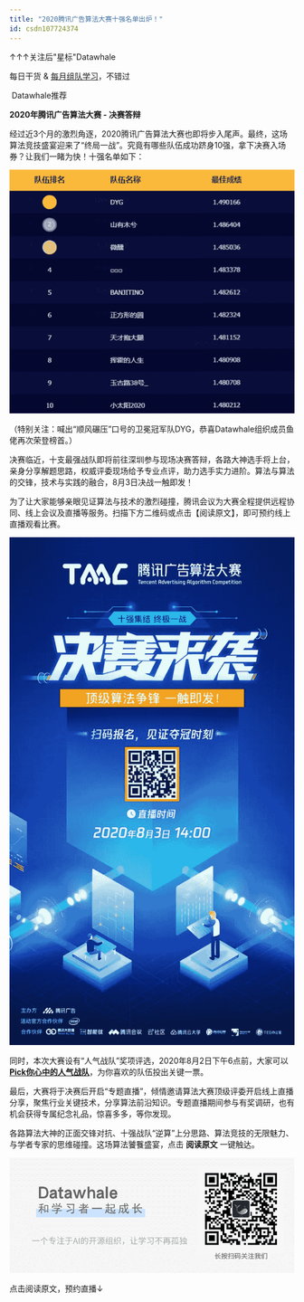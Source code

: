 ```yaml
---
title: "2020腾讯广告算法大赛十强名单出炉！"
id: csdn107724374
---
```


↑↑↑关注后"星标"Datawhale

每日干货 & [每月组队学习](https://mp.weixin.qq.com/mp/appmsgalbum?__biz=MzIyNjM2MzQyNg%3D%3D&action=getalbum&album_id=1338040906536108033#wechat_redirect)，不错过

 Datawhale推荐 

**2020年腾讯广告算法大赛 - 决赛答辩**

经过近3个月的激烈角逐，2020腾讯广告算法大赛也即将步入尾声。最终，这场算法竞技盛宴迎来了“终局一战”。究竟有哪些队伍成功跻身10强，拿下决赛入场券？让我们一睹为快！十强名单如下：

![](../img/a5088a079c7b8d32f23153568b63b574.png)

（特别关注：喊出“顺风碾压”口号的卫冕冠军队DYG，恭喜Datawhale组织成员鱼佬再次荣登榜首。）

决赛临近，十支最强战队即将前往深圳参与现场决赛答辩，各路大神选手将上台，亲身分享解题思路，权威评委现场给予专业点评，助力选手实力进阶。算法与算法的交锋，技术与实践的融合，8月3日决战一触即发！

为了让大家能够亲眼见证算法与技术的激烈碰撞，腾讯会议为大赛全程提供远程协同、线上会议及直播等服务。扫描下方二维码或点击【阅读原文】，即可预约线上直播观看比赛。

![](../img/2b76275905eebcb68ae7ef8bc9ba950d.png)

同时，本次大赛设有“人气战队”奖项评选，2020年8月2日下午6点前，大家可以[**Pick你心中的人气战队**](https://mp.weixin.qq.com/s?__biz=MzIzMzgzOTUxNA%3D%3D&idx=1&mid=2247484991&scene=21&sn=4cffe460f98efd8cd07d0d4bd085166f#wechat_redirect)，为你喜欢的队伍投出关键一票。

最后，大赛将于决赛后开启“专题直播”，倾情邀请算法大赛顶级评委开启线上直播分享，聚焦行业关键技术，分享算法前沿知识。专题直播期间参与有奖调研，也有机会获得专属纪念礼品，惊喜多多，等你发现。

各路算法大神的正面交锋对抗、十强战队“逆算”上分思路、算法竞技的无限魅力、与学者专家的思维碰撞。这场算法饕餮盛宴，点击 **阅读原文** 一键触达。

![](../img/ac1260bd6d55ebcd4401293b8b1ef5ff.png)

点击阅读原文，预约直播↓